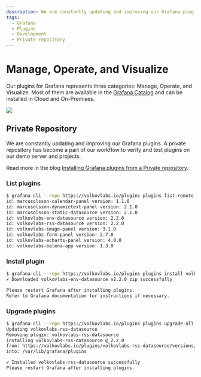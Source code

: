 ```yaml
---
description: We are constantly updating and improving our Grafana plugins.
tags:
  - Grafana
  - Plugins
  - Development
  - Private repository
---
```


# Manage, Operate, and Visualize

Our plugins for Grafana represents three categories: Manage, Operate, and Visualize. Most of them are available in the [Grafana Catalog](https://grafana.com/grafana/plugins/) and can be installed in Cloud and On-Premises.

<a href='https://live.volkovlabs.io'><img src="/img/plugins.svg" /></a>

## Private Repository

We are constantly updating and improving our Grafana plugins. A private repository has become a part of our workflow to verify and test plugins on our demo server and projects.

Read more in the blog [Installing Grafana plugins from a Private repository](https://volkovlabs.com/installing-grafana-plugins-from-a-private-repository-805b54a1add3).

### List plugins

```bash
$ grafana-cli --repo https://volkovlabs.io/plugins plugins list-remote
id: marcusolsson-calendar-panel version: 1.1.0
id: marcusolsson-dynamictext-panel version: 2.1.0
id: marcusolsson-static-datasource version: 2.1.0
id: volkovlabs-env-datasource version: 2.2.0
id: volkovlabs-rss-datasource version: 2.2.0
id: volkovlabs-image-panel version: 3.1.0
id: volkovlabs-form-panel version: 2.7.0
id: volkovlabs-echarts-panel version: 4.0.0
id: volkovlabs-balena-app version: 1.3.0
```

### Install plugin

```bash
$ grafana-cli --repo https://volkovlabs.io/plugins plugins install volkovlabs-env-datasource
✔ Downloaded volkovlabs-env-datasource v2.2.0 zip successfully

Please restart Grafana after installing plugins.
Refer to Grafana documentation for instructions if necessary.
```

### Upgrade plugins

```bash
$ grafana-cli --repo https://volkovlabs.io/plugins plugins upgrade-all
Updating volkovlabs-rss-datasource
Removing plugin: volkovlabs-rss-datasource
installing volkovlabs-rss-datasource @ 2.2.0
from: https://volkovlabs.io/plugins/volkovlabs-rss-datasource/versions/2.2.0/download
into: /var/lib/grafana/plugins

✔ Installed volkovlabs-rss-datasource successfully
Please restart Grafana after installing plugins.
```
